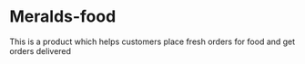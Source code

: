 # Meralds-food
This is a product which helps customers place fresh orders for food and get orders delivered